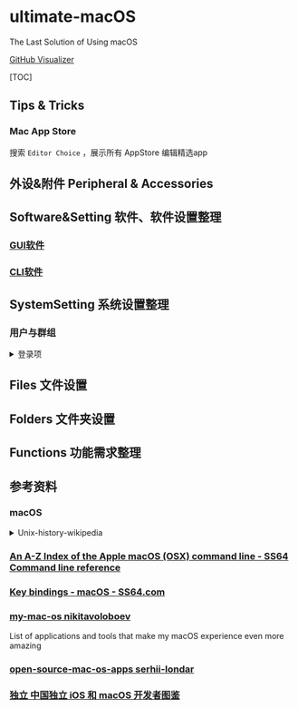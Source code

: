 # ultimate-macOS

The Last Solution of Using macOS

[GitHub Visualizer](https://veniversum.me/git-visualizer/?owner=suliveevil&repo=ultimate-macOS)


[TOC]

## Tips & Tricks

### Mac App Store

搜索  `Editor Choice` ，展示所有 AppStore 编辑精选app

## 外设&附件 Peripheral & Accessories


## Software&Setting 软件、软件设置整理

### [GUI软件](https://github.com/suliveevil/ultimate-macOS/tree/master/Software%26Setting/GUI/README.md)

### [CLI软件](https://github.com/suliveevil/ultimate-macOS/tree/master/Software%26Setting/CLI/README.md)

## SystemSetting 系统设置整理

### 用户与群组

<details> <summary> 登录项 </summary> <p float="left">
	使用 BetterAndBetter 长截图功能滚动截图，使用 GIMP 裁剪图片。
	<bt><img src='https://github.com/suliveevil/ultimate-macOS/blob/master/Resources/myLoginItem2019-03-02.png' />
	</p></details>


## Files 文件设置

## Folders 文件夹设置

## Functions 功能需求整理


## 参考资料

### macOS

<details> 
<summary> Unix-history-wikipedia </summary> 
<p float="left">  <bt><img src='https://github.com/suliveevil/ultimate-macOS/blob/master/Resources/Unix_history_wikipedia.svg' />  </p>
</details>

### [An A-Z Index of the Apple macOS (OSX) command line - SS64 Command line reference](https://ss64.com/osx/)

### [Key bindings - macOS - SS64.com](https://ss64.com/osx/syntax-keybindings.html)


### [my-mac-os nikitavoloboev](https://github.com/nikitavoloboev/my-mac-os)

List of applications and tools that make my macOS experience even more amazing


### [open-source-mac-os-apps serhii-londar](https://github.com/serhii-londar/open-source-mac-os-apps)

### [独立 中国独立 iOS 和 macOS 开发者图鉴](https://josephchang10.github.io/chinese-indie-hackers/)


